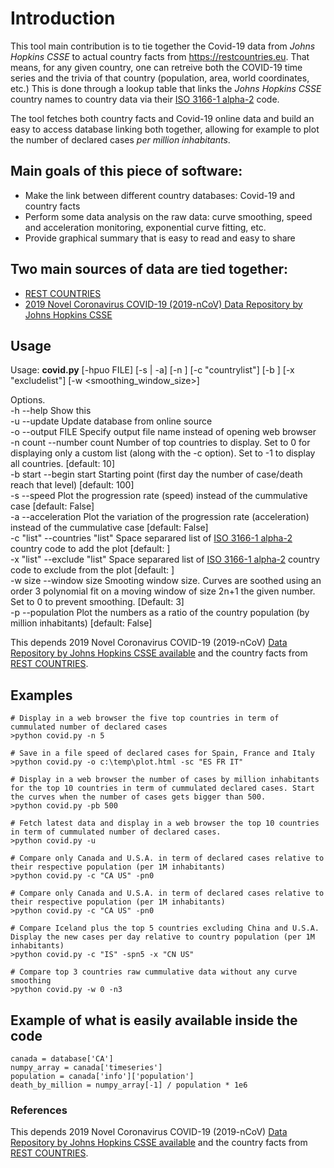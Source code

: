 # Introduction
This tool main contribution is to tie together the Covid-19 data from *Johns Hopkins CSSE* to actual country facts from https://restcountries.eu. That means, for any given country, one can retreive both the COVID-19 time series and the trivia of that country (population, area, world coordinates, etc.) This is done through a lookup table that links the *Johns Hopkins CSSE* country names to country data via their [ISO 3166-1 alpha-2](https://en.wikipedia.org/wiki/ISO_3166-1_alpha-2) code.

The tool fetches both country facts and Covid-19 online data and build an easy to access database linking both together, allowing for example to plot the number of declared cases *per million inhabitants*.

## Main goals of this piece of software:
* Make the link between different country databases: Covid-19 and country facts
* Perform some data analysis on the raw data: curve smoothing, speed and acceleration monitoring, exponential curve fitting, etc.
* Provide graphical summary that is easy to read and easy to share

## Two main sources of data are tied together:
* [REST COUNTRIES](https://restcountries.eu/)
* [2019 Novel Coronavirus COVID-19 (2019-nCoV) Data Repository by Johns Hopkins CSSE](https://github.com/CSSEGISandData/COVID-19)

## Usage
Usage: **covid.py** [-hpuo FILE] [-s | -a] [-n <count>] [-c "countrylist"] [-b <start>] [-x "excludelist"] [-w <smoothing_window_size>]  

Options.  
-h --help                     Show this  
-u --update                   Update database from online source  
-o --output FILE              Specify output file name instead of opening web browser  
-n count --number count       Number of top countries to display. Set to 0 for displaying only a custom list (along with the -c option). Set to -1 to display all countries. [default: 10]  
-b start --begin start        Starting point (first day the number of case/death reach that level) [default: 100]  
-s --speed                    Plot the progression rate (speed) instead of the cummulative case [default: False]  
-a --acceleration             Plot the variation of the progression rate (acceleration) instead of the cummulative case [default: False]  
-c "list" --countries "list"  Space separared list of [ISO 3166-1 alpha-2](https://en.wikipedia.org/wiki/ISO_3166-1_alpha-2)  country code to add the plot [default: ]  
-x "list" --exclude "list"    Space separared list of [ISO 3166-1 alpha-2](https://en.wikipedia.org/wiki/ISO_3166-1_alpha-2)  country code to exclude from the plot [default: ]  
-w size --window size         Smooting window size. Curves are soothed using an order 3 polynomial fit on a moving window of size 2n+1 the given number. Set to 0 to prevent smoothing. [Default: 3]  
-p --population               Plot the numbers as a ratio of the country population (by million inhabitants) [default: False]  

This depends 2019 Novel Coronavirus COVID-19 (2019-nCoV) [Data Repository by Johns Hopkins CSSE available](https://github.com/CSSEGISandData/COVID-19.git) and the country facts from [REST COUNTRIES](https://restcountries.eu).

## Examples
`# Display in a web browser the five top countries in term of cummulated number of declared cases`  
`>python covid.py -n 5`  

`# Save in a file speed of declared cases for Spain, France and Italy`  
`>python covid.py -o c:\temp\plot.html -sc "ES FR IT"`  

`# Display in a web browser the number of cases by million inhabitants for the top 10 countries in term of cummulated declared cases. Start the curves when the number of cases gets bigger than 500.`  
`>python covid.py -pb 500`  

`# Fetch latest data and display in a web browser the top 10 countries in term of cummulated number of declared cases.`  
`>python covid.py -u`  

`# Compare only Canada and U.S.A. in term of declared cases relative to their respective population (per 1M inhabitants)`  
`>python covid.py -c "CA US" -pn0`  

`# Compare only Canada and U.S.A. in term of declared cases relative to their respective population (per 1M inhabitants)`  
`>python covid.py -c "CA US" -pn0`  

`# Compare Iceland plus the top 5 countries excluding China and U.S.A. Display the new cases per day relative to country population (per 1M inhabitants)`  
`>python covid.py -c "IS" -spn5 -x "CN US"`  

`# Compare top 3 countries raw cummulative data without any curve smoothing`  
`>python covid.py -w 0 -n3`  

## Example of what is easily available inside the code
`canada = database['CA']`  
`numpy_array = canada['timeseries']`  
`population = canada['info']['population']`  
`death_by_million = numpy_array[-1] / population * 1e6`  

### References
This depends 2019 Novel Coronavirus COVID-19 (2019-nCoV) [Data Repository by Johns Hopkins CSSE available](https://github.com/CSSEGISandData/COVID-19.git) and the country facts from [REST COUNTRIES](https://restcountries.eu).
